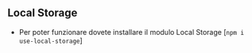 ## Local Storage

- Per poter funzionare dovete installare il modulo Local Storage [`npm i use-local-storage`]
